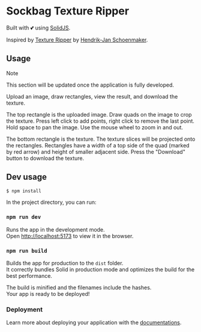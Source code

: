 # Sockbag Texture Ripper

Built with 💕 using [SolidJS](https://docs.solidjs.com).

Inspired by [Texture Ripper](https://renderhjs.net/shoebox/textureRipper.htm) by [Hendrik-Jan Schoenmaker](https://www.renderhjs.net/).

## Usage
> [!NOTE]
> This section will be updated once the application is fully developed.

Upload an image, draw rectangles, view the result, and download the texture.

The top rectangle is the uploaded image. Draw quads on the image to crop the texture. Press left click to add points, right click to remove the last point. Hold space to pan the image. Use the mouse wheel to zoom in and out.

The bottom rectangle is the texture. The texture slices will be projected onto the rectangles. Rectangles have a width of a top side of the quad (marked by red arrow) and height of smaller adjacent side.
Press the "Download" button to download the texture.

## Dev usage
```bash
$ npm install
```

In the project directory, you can run:

### `npm run dev`
Runs the app in the development mode.<br>
Open [http://localhost:5173](http://localhost:5173) to view it in the browser.

### `npm run build`
Builds the app for production to the `dist` folder.<br>
It correctly bundles Solid in production mode and optimizes the build for the best performance.

The build is minified and the filenames include the hashes.<br>
Your app is ready to be deployed!

### Deployment
Learn more about deploying your application with the [documentations](https://vitejs.dev/guide/static-deploy.html).

